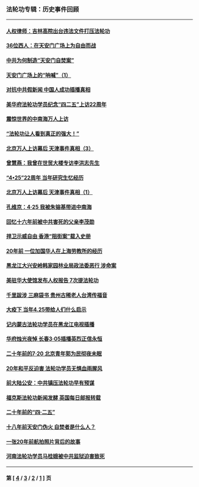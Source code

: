 ### 法轮功专辑：历史事件回顾
---
#### [人权律师：吉林高院出台违法文件打压法轮功](../../pages/nf5793/n13825665.md?10290430) 
#### [36位西人：在天安门广场上为自由而战](../../pages/nf5793/n13390029.md?10290430) 
#### [中共为何制造“天安门自焚案”](../../pages/nf5793/n13183270.md?10290430) 
#### [天安门广场上的“呐喊”（1）](../../pages/nf5793/n13105277.md?10290430) 
#### [对抗中共假新闻 中国人成功插播真相](../../pages/nf5793/n12910618.md?10290430) 
#### [美华府法轮功学员纪念“四二五”上访22周年](../../pages/nf5793/n12904445.md?10290430) 
#### [震惊世界的中南海万人上访](../../pages/nf5793/n12903976.md?10290430) 
#### [“法轮功让人看到真正的强大！”](../../pages/nf5793/n12903195.md?10290430) 
#### [北京万人上访幕后 天津事件真相（3）](../../pages/nf5793/n12902807.md?10290430) 
#### [曾慧燕：我曾在世贸大楼专访李洪志先生](../../pages/nf5793/n12898729.md?10290430) 
#### [“4•25”22周年 当年研究生忆经历](../../pages/nf5793/n12894152.md?10290430) 
#### [北京万人上访幕后 天津事件真相（1）](../../pages/nf5793/n12885174.md?10290430) 
#### [孔维京：4·25 我被朱镕基带进中南海](../../pages/nf5793/n12864987.md?10290430) 
#### [回忆十六年前被中共害死的父亲李茂勋](../../pages/nf5793/n12880270.md?10290430) 
#### [捍卫示威自由 香港“阻街案”载入史册](../../pages/nf5793/n12811245.md?10290430) 
#### [20年前 一位加国华人在上海劳教所的经历](../../pages/nf5793/n12707932.md?10290430) 
#### [黑龙江大兴安岭韩家园林业局政法委恶行 涉命案](../../pages/nf5793/n12622815.md?10290430) 
#### [美驻华大使馆发布人权报告 7次提法轮功](../../pages/nf5793/n12520541.md?10290430) 
#### [千里跋涉 三麻袋书 贵州古稀老人台湾传福音](../../pages/nf5793/n12198750.md?10290430) 
#### [大疫下 当年4.25带给人们什么启示](../../pages/nf5793/n12058565.md?10290430) 
#### [记内蒙古法轮功学员在黑龙江电视插播](../../pages/nf5793/n11699194.md?10290430) 
#### [华府烛光夜悼 长春3·05插播英烈正信永恒](../../pages/nf5793/n11397432.md?10290430) 
#### [二十年前的7·20 北京青年郭为民彻夜未眠](../../pages/nf5793/n11354195.md?10290430) 
#### [20年和平反迫害 法轮功学员无惧血雨腥风](../../pages/nf5793/n11348279.md?10290430) 
#### [前大陆公安：中共镇压法轮功早有预谋](../../pages/nf5793/n11352168.md?10290430) 
#### [福克斯法轮功新闻发酵  英国每日邮报转载](../../pages/nf5793/n11285952.md?10290430) 
#### [二十年前的“四·二五”](../../pages/nf5793/n11207639.md?10290430) 
#### [十八年前天安门伪火 自焚者是什么人？](../../pages/nf5793/n10996556.md?10290430) 
#### [一张20年前航拍照片背后的故事](../../pages/nf5793/n10693797.md?10290430) 
#### [河南法轮功学员马桂娥被中共监狱迫害致死](../../pages/nf5793/n10684974.md?10290430) 

---
#### 第 [ [4](./4.md?10290430) / [3](./3.md?10290430) / [2](./2.md?10290430) / [1](./1.md?10290430) ] 页
